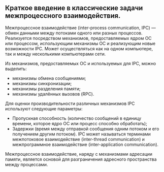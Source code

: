 ## Краткое введение в классические задачи межпроцессного взаимодействия.
Межпроцессное взаимодействие (inter-process communication, IPC) — обмен данными между потоками одного или разных процессов. Реализуется посредством механизмов, предоставляемых ядром ОС или процессом, использующим механизмы ОС и реализующим новые возможности IPC. Может осуществляться как на одном компьютере, так и между несколькими компьютерами сети.

Из механизмов, предоставляемых ОС и используемых для IPC, можно выделить:

* механизмы обмена сообщениями;
* механизмы синхронизации;
* механизмы разделения памяти;
* механизмы удалённых вызовов (RPC).

Для оценки производительности различных механизмов IPC используют следующие параметры:
* Пропускная способность (количество сообщений в единицу времени, которое ядро ОС или процесс способно обработать);
* Задержки (время между отправкой сообщения одним потоком и его получением другим потоком).
IPC может называться терминами межпотоковое взаимодействие (inter-thread communication) и межпрограммное взаимодействие (inter-application communication).

Межпроцессное взаимодействие, наряду с механизмами адресации памяти, является основой для разграничения адресного пространства между процессами.